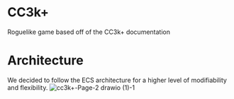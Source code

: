 # CC3k+
Roguelike game based off of the CC3k+ documentation

# Architecture
We decided to follow the ECS architecture for a higher level of modifiability and flexibility. 
![cc3k+-Page-2 drawio (1)-1](https://github.com/user-attachments/assets/9b1f1c89-3d30-414b-813e-00ca1f69d3f6)
